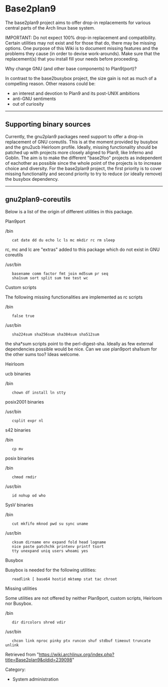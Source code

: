 Base2plan9
==========

The base2plan9 project aims to offer drop-in replacements for various
central parts of the Arch linux base system.

IMPORTANT: Do not expect 100% drop-in replacement and compatibility.
Certain utilities may not exist and for those that do, there may be
missing options. One purpose of this Wiki is to document missing
features and the problems they cause (in order to devise work-arounds).
Make sure that the replacement(s) that you install fill your needs
before proceeding.

Why change GNU (and other base components) to Plan9(port)?

In contrast to the base2busybox project, the size gain is not as much of
a compelling reason. Other reasons could be:

-   an interest and devotion to Plan9 and its post-UNIX ambitions
-   anti-GNU sentiments
-   out of curiosity

* * * * *

Supporting binary sources
-------------------------

Currently, the gnu2plan9 packages need support to offer a drop-in
replacement of GNU coreutils. This is at the moment provided by busybox
and the gnu2ucb Heirloom profile. Ideally, missing functionality should
be patched up with projects more closely aligned to Plan9, like Inferno
and Goblin. The aim is to make the different "base2foo" projects as
independent of eachother as possible since the whole point of the
projects is to increase choice and diversity. For the base2plan9
project, the first priority is to cover missing functionality and second
priority to try to reduce (or ideally remove) the busybox dependency.

* * * * *

gnu2plan9-coreutils
-------------------

Below is a list of the origin of different utilities in this package.

Plan9port

/bin

       cat date dd du echo lc ls mc mkdir rc rm sleep

rc, mc and lc are "extras" added to this package which do not exist in
GNU coreutils

/usr/bin

       basename comm factor fmt join md5sum pr seq
       sha1sum sort split sum tee test wc

Custom scripts

The following missing functionalities are implemented as rc scripts

/bin

       false true

/usr/bin

       sha224sum sha256sum sha384sum sha512sum

the sha*sum scripts point to the perl-digest-sha. Ideally as few
external dependencies possible would be nice. Can we use plan9port
sha1sum for the other sums too? Ideas welcome.

Heirloom

ucb binaries

/bin

       chown df install ln stty

posix2001 binaries

/usr/bin

       csplit expr nl 

s42 binaries

/bin

       cp mv

posix binaries

/bin

       chmod rmdir

/usr/bin

       id nohup od who

SysV binaries

/bin

       cut mkfifo mknod pwd su sync uname 

/usr/bin

       cksum dirname env expand fold head logname
       nice paste patchchk printenv printf tsort
       tty unexpand uniq users whoami yes

Busybox

Busybox is needed for the following utilities:

       readlink [ base64 hostid mktemp stat tac chroot

Missing utilities

Some utilities are not offered by neither Plan9port, custom scripts,
Heirloom nor Busybox.

/bin

       dir dircolors shred vdir 

/usr/bin

       chcon link nproc pinky ptx runcon shuf stdbuf timeout truncate unlink

Retrieved from
"https://wiki.archlinux.org/index.php?title=Base2plan9&oldid=239098"

Category:

-   System administration
